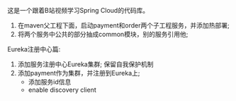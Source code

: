 这是一个跟着B站视频学习Spring Cloud的代码库。

1. 在maven父工程下面，启动payment和order两个子工程服务，并添加热部署;
2. 将两个服务中公共的部分抽成common模块，别的服务引用他;

Eureka注册中心篇:
1. 添加服务注册中心Eureka集群; 保留自我保护机制
2. 添加payment作为集群，并注册到Eureka上; 
    - 添加服务id信息
    - enable discovery client
